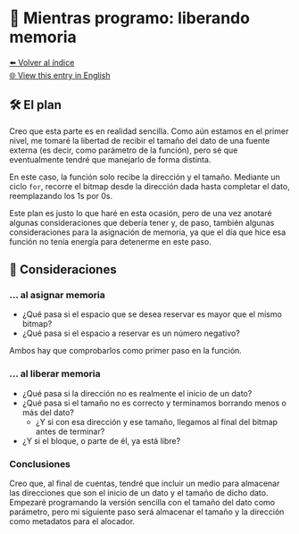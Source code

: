 # 🧠 Mientras programo: liberando memoria

[⬅️ Volver al índice](../journal_index.es.md)  
[🌐 View this entry in English](../../en/entries/2025-07-23_allolab.md)

## 🛠️ El plan

Creo que esta parte es en realidad sencilla. Como aún estamos en el primer nivel, me tomaré la libertad de recibir el tamaño del dato de una fuente externa (es decir, como parámetro de la función), pero sé que eventualmente tendré que manejarlo de forma distinta.

En este caso, la función solo recibe la dirección y el tamaño. Mediante un ciclo `for`, recorre el bitmap desde la dirección dada hasta completar el dato, reemplazando los 1s por 0s.

Este plan es justo lo que haré en esta ocasión, pero de una vez anotaré algunas consideraciones que debería tener y, de paso, también algunas consideraciones para la asignación de memoria, ya que el día que hice esa función no tenía energía para detenerme en este paso.

## 📌 Consideraciones

### ... al asignar memoria

- ¿Qué pasa si el espacio que se desea reservar es mayor que el mismo bitmap?
- ¿Qué pasa si el espacio a reservar es un número negativo?

Ambos hay que comprobarlos como primer paso en la función.

### ... al liberar memoria

- ¿Qué pasa si la dirección no es realmente el inicio de un dato?
- ¿Qué pasa si el tamaño no es correcto y terminamos borrando menos o más del dato?
  - ¿Y si con esa dirección y ese tamaño, llegamos al final del bitmap antes de terminar?
- ¿Y si el bloque, o parte de él, ya está libre?

### Conclusiones

Creo que, al final de cuentas, tendré que incluir un medio para almacenar las direcciones que son el inicio de un dato y el tamaño de dicho dato. Empezaré programando la versión sencilla con el tamaño del dato como parámetro, pero mi siguiente paso será almacenar el tamaño y la dirección como metadatos para el alocador.

